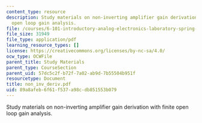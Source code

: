 ```yaml
---
content_type: resource
description: Study materials on non-inverting amplifier gain derivation with finite
  open loop gain analysis.
file: /courses/6-101-introductory-analog-electronics-laboratory-spring-2007/89a8afeb6f61f537a98cdb851553b079_non_inv_deriv.pdf
file_size: 31949
file_type: application/pdf
learning_resource_types: []
license: https://creativecommons.org/licenses/by-nc-sa/4.0/
ocw_type: OCWFile
parent_title: Study Materials
parent_type: CourseSection
parent_uid: 57dc5c2f-b72f-7a02-ab9d-7b55504b951f
resourcetype: Document
title: non_inv_deriv.pdf
uid: 89a8afeb-6f61-f537-a98c-db851553b079
---
```

Study materials on non-inverting amplifier gain derivation with finite open loop gain analysis.